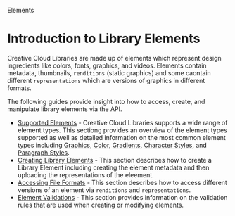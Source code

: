 Elements

# Introduction to Library Elements

Creative Cloud Libraries are made up of elements which represent design ingredients like colors, fonts, graphics, and videos. Elements contain metadata, thumbnails, `renditions` (static graphics) and some caontain different `representations` which are versions of graphics in different formats. 

The following guides provide insight into how to access, create, and manipulate library elements via the API.

- [Supported Elements](./supported-elements/) - Creative Cloud Libraries supports a wide range of element types. This sectiong provides an overview of the element types supported as well as detailed information on the most common element types including [Graphics](./supported-elements/#graphics), [Color](./supported-elements/#color), [Gradients](./supported-elements/#gradient), [Character Styles](supported-elements/#character-style), and [Paragraph Styles](./supported-elements/#paragraph-style).
- [Creating Library Elements](./creating-elements/) - This section describes how to create a Library Element including creating the element metadata and then uploading the representations of the eleement. 
- [Accessing File Formats](./accessing-file-formats/) - This section describes how to access different versions of an element via `renditions` and  `representations`.
- [Element Validations](./element-validations/) - This section provides information on the validation rules that are used when creating or modifying elements.